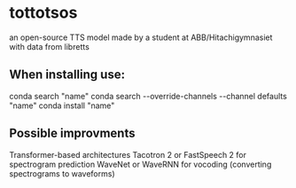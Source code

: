 # tottotsos

an open-source TTS model made by a student at ABB/Hitachigymnasiet with data from libretts

## When installing use:

conda search "name"
conda search --override-channels --channel defaults "name"
conda install "name"

## Possible improvments

Transformer-based architectures
Tacotron 2 or FastSpeech 2 for spectrogram prediction
WaveNet or WaveRNN for vocoding (converting spectrograms to waveforms)
